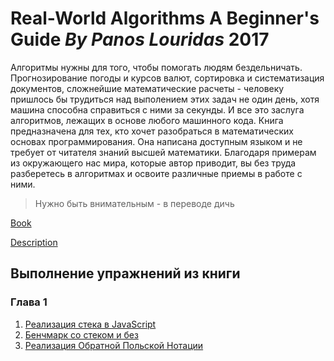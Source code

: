 # Real-World Algorithms A Beginner's Guide ***By Panos Louridas*** 2017

Алгоритмы нужны для того, чтобы помогать людям бездельничать. Прогнозирование погоды и курсов валют, сортировка и систематизация документов, сложнейшие математические расчеты - человеку пришлось бы трудиться над выполением этих задач не один день, хотя машина способна справиться с ними за секунды. И все это заслуга алгоритмов, лежащих в основе любого машинного кода. Книга предназначена для тех, кто хочет разобраться в математических основах программирования. Она написана доступным языком и не требует от читателя знаний высшей математики. Благодаря примерам из окружающего нас мира, которые автор приводит, вы без труда разберетесь в алгоритмах и освоите различные приемы в работе с ними.

> Нужно быть внимательным - в переводе дичь

[Book](https://mitpress.mit.edu/books/real-world-algorithms)

[Description](./description.md)

## Выполнение упражнений из книги

### Глава 1

1. [Реализация стека в JavaScript](./chapter-1/exercise-1/stack.js)
1. [Бенчмарк со стеком и без](./chapter-1/exercise-2/benchmark.js)
1. [Реализация Обратной Польской Нотации](./chapter-1/exercise-3/rpn-calc.js)
